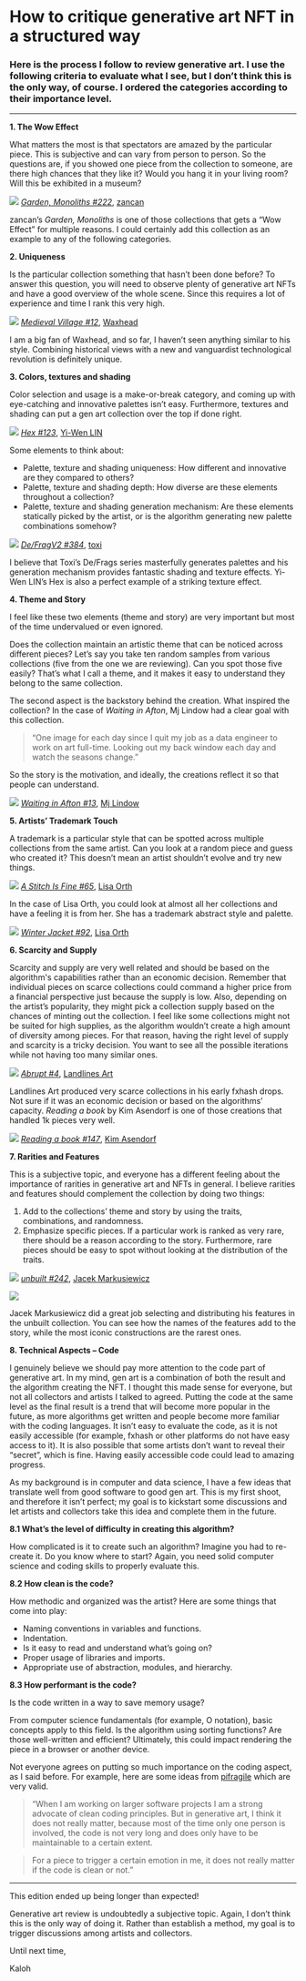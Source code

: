 # How to critique generative art NFT in a structured way

### Here is the process I follow to review generative art. I use the following criteria to evaluate what I see, but I don’t think this is the only way, of course. I ordered the categories according to their importance level.

---

**1. The Wow Effect**

What matters the most is that spectators are amazed by the particular piece. This is subjective and can vary from person to person. So the questions are, if you showed one piece from the collection to someone, are there high chances that they like it? Would you hang it in your living room? Will this be exhibited in a museum?

![](https://i.imgur.com/EaC3zb5.jpg)
*[Garden, Monoliths #222](https://www.fxhash.xyz/gentk/slug/garden-monoliths-222)*, [zancan](https://zancan.art)

zancan’s *Garden, Monoliths* is one of those collections that gets a “Wow Effect” for multiple reasons. I could certainly add this collection as an example to any of the following categories.

**2. Uniqueness**

Is the particular collection something that hasn’t been done before? To answer this question, you will need to observe plenty of generative art NFTs and have a good overview of the whole scene. Since this requires a lot of experience and time I rank this very high.

![](https://i.imgur.com/lDLU53b.png)
*[Medieval Village #12](https://www.fxhash.xyz/gentk/slug/medieval-village-12)*, [Waxhead](https://www.fxhash.xyz/u/Waxhead)

I am a big fan of Waxhead, and so far, I haven’t seen anything similar to his style. Combining historical views with a new and vanguardist technological revolution is definitely unique.

**3. Colors, textures and shading**

Color selection and usage is a make-or-break category, and coming up with eye-catching and innovative palettes isn’t easy. Furthermore, textures and shading can put a gen art collection over the top if done right.

![](https://i.imgur.com/TaC8xBL.jpg)
[*Hex #123*](https://www.fxhash.xyz/gentk/87440), [Yi-Wen LIN](http://wensday.co)

Some elements to think about:

* Palette, texture and shading uniqueness: How different and innovative are they compared to others?
* Palette, texture and shading depth: How diverse are these elements throughout a collection?
* Palette, texture and shading generation mechanism: Are these elements statically picked by the artist, or is the algorithm generating new palette combinations somehow?

![](https://i.imgur.com/o20QevF.png)
*[De/FragV2 #384](https://www.fxhash.xyz/gentk/slug/defragv2-384)*, [toxi](https://www.fxhash.xyz/u/toxi)

I believe that Toxi’s De/Frags series masterfully generates palettes and his generation mechanism provides fantastic shading and texture effects. Yi-Wen LIN’s Hex is also a perfect example of a striking texture effect.

**4. Theme and Story**

I feel like these two elements (theme and story) are very important but most of the time undervalued or even ignored.

Does the collection maintain an artistic theme that can be noticed across different pieces? Let’s say you take ten random samples from various collections (five from the one we are reviewing). Can you spot those five easily? That’s what I call a theme, and it makes it easy to understand they belong to the same collection.

The second aspect is the backstory behind the creation. What inspired the collection? In the case of *Waiting in Afton*, Mj Lindow had a clear goal with this collection.

> “One image for each day since I quit my job as a data engineer to work on art full-time. Looking out my back window each day and watch the seasons change.”

So the story is the motivation, and ideally, the creations reflect it so that people can understand.

![](https://i.imgur.com/Ap4Q0Da.png)
*[Waiting in Afton #13](https://www.fxhash.xyz/gentk/26468)*, [Mj Lindow](https://www.fxhash.xyz/u/mjlindow)

**5. Artists’ Trademark Touch**

A trademark is a particular style that can be spotted across multiple collections from the same artist. Can you look at a random piece and guess who created it? This doesn’t mean an artist shouldn’t evolve and try new things.

![](https://i.imgur.com/wn1FusU.png)
*[A Stitch Is Fine #65](https://www.fxhash.xyz/gentk/slug/a-stitch-is-fine-65)*, [Lisa Orth](https://www.lisaorth.xyz)

In the case of Lisa Orth, you could look at almost all her collections and have a feeling it is from her. She has a trademark abstract style and palette.

![](https://i.imgur.com/QbGYAXI.png)
[*Winter Jacket #92*](https://www.fxhash.xyz/gentk/95397), [Lisa Orth](https://www.lisaorth.xyz)

**6. Scarcity and Supply**

Scarcity and supply are very well related and should be based on the algorithm's capabilities rather than an economic decision. Remember that individual pieces on scarce collections could command a higher price from a financial perspective just because the supply is low. Also, depending on the artist’s popularity, they might pick a collection supply based on the chances of minting out the collection. I feel like some collections might not be suited for high supplies, as the algorithm wouldn’t create a high amount of diversity among pieces. For that reason, having the right level of supply and scarcity is a tricky decision. You want to see all the possible iterations while not having too many similar ones.

![](https://i.imgur.com/jp81WAe.jpg)
*[Abrupt #4](https://www.fxhash.xyz/gentk/slug/abrupt-4)*, [Landlines Art](https://www.fxhash.xyz/u/Landlines%20Art)

Landlines Art produced very scarce collections in his early fxhash drops. Not sure if it was an economic decision or based on the algorithms’ capacity. *Reading a book* by Kim Asendorf is one of those creations that handled 1k pieces very well.

![](https://i.imgur.com/DpAL7ZK.png)
*[Reading a book #147](https://www.fxhash.xyz/gentk/slug/reading-a-book-147)*, [Kim Asendorf](https://teh.kim)

**7. Rarities and Features**

This is a subjective topic, and everyone has a different feeling about the importance of rarities in generative art and NFTs in general. I believe rarities and features should complement the collection by doing two things:

1. Add to the collections’ theme and story by using the traits, combinations, and randomness.
2. Emphasize specific pieces. If a particular work is ranked as very rare, there should be a reason according to the story. Furthermore, rare pieces should be easy to spot without looking at the distribution of the traits.

![](https://i.imgur.com/AYjZAbd.png)
*[unbuilt #242](https://www.fxhash.xyz/gentk/63525)*, [Jacek Markusiewicz](https://www.fxhash.xyz/u/mrkswcz)

![](https://i.imgur.com/YGTzY3R.png)

Jacek Markusiewicz did a great job selecting and distributing his features in the unbuilt collection. You can see how the names of the features add to the story, while the most iconic constructions are the rarest ones.

**8. Technical Aspects – Code**

I genuinely believe we should pay more attention to the code part of generative art. In my mind, gen art is a combination of both the result and the algorithm creating the NFT. I thought this made sense for everyone, but not all collectors and artists I talked to agreed. Putting the code at the same level as the final result is a trend that will become more popular in the future, as more algorithms get written and people become more familiar with the coding languages. It isn’t easy to evaluate the code, as it is not easily accessible (for example, fxhash or other platforms do not have easy access to it). It is also possible that some artists don’t want to reveal their “secret”, which is fine. Having easily accessible code could lead to amazing progress.

As my background is in computer and data science, I have a few ideas that translate well from good software to good gen art. This is my first shoot, and therefore it isn’t perfect; my goal is to kickstart some discussions and let artists and collectors take this idea and complete them in the future.

**8.1 What’s the level of difficulty in creating this algorithm?**

How complicated is it to create such an algorithm? Imagine you had to re-create it. Do you know where to start? Again, you need solid computer science and coding skills to properly evaluate this.

**8.2 How clean is the code?**

How methodic and organized was the artist? Here are some things that come into play:

* Naming conventions in variables and functions.
* Indentation.
* Is it easy to read and understand what’s going on?
* Proper usage of libraries and imports.
* Appropriate use of abstraction, modules, and hierarchy.

**8.3 How performant is the code?**

Is the code written in a way to save memory usage?

From computer science fundamentals (for example, O notation), basic concepts apply to this field. Is the algorithm using sorting functions? Are those well-written and efficient? Ultimately, this could impact rendering the piece in a browser or another device.

Not everyone agrees on putting so much importance on the coding aspect, as I said before. For example, here are some ideas from [pifragile](https://www.fxhash.xyz/u/pifragile) which are very valid.

>“When I am working on larger software projects I am a strong advocate of clean coding principles. But in generative art, I think it does not really matter, because most of the time only one person is involved, the code is not very long and does only have to be maintainable to a certain extent.

>For a piece to trigger a certain emotion in me, it does not really matter if the code is clean or not.”

---

This edition ended up being longer than expected!

Generative art review is undoubtedly a subjective topic. Again, I don’t think this is the only way of doing it. Rather than establish a method, my goal is to trigger discussions among artists and collectors.

Until next time,

Kaloh

